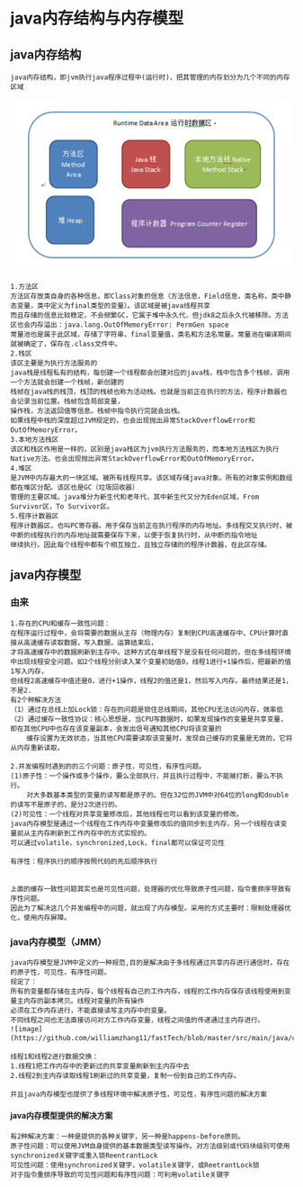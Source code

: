 # java内存结构与内存模型
## java内存结构
	java内存结构，即jvm执行java程序过程中(运行时)，把其管理的内存划分为几个不同的内存区域

![image](https://github.com/williamzhang11/fastTech/blob/master/src/main/java/com/xiu/fastTech/memorymodel/image/memorystructure.jpg)

	1.方法区
	方法区存放类自身的各种信息，即Class对象的信息（方法信息，Field信息，类名称，类中静态变量，类中定义为final类型的变量）。该区域是被java线程共享
	而且存储的信息比较稳定，不会频繁GC，它属于堆中永久代，但jdk8之后永久代被移除。方法区也会内存溢出：java.lang.OutOfMemoryError: PermGen space
	常量池也是属于此区域，存储了字符串，final变量值，类名和方法名常量。常量池在编译期间就被确定了，保存在.class文件中。
	2.栈区
	该区主要是为执行方法服务的
	java栈是线程私有的结构，每创建一个线程都会创建对应的java栈，栈中包含多个栈帧，调用一个方法就会创建一个栈帧，新创建的
	栈帧在java栈的栈顶，栈顶的栈帧也称为活动栈。也就是当前正在执行的方法，程序计数器也会记录当前位置。栈帧包含局部变量，
	操作栈，方法返回值等信息。栈帧中指令执行完就会出栈。
	如果线程中栈的深度超过JVM规定的，也会出现抛出异常StackOverflowError和OutOfMemoryError。
	3.本地方法栈区
	该区和栈区作用是一样的，区别是java栈区为jvm执行方法服务的，而本地方法栈区为执行Native方法。也会出现抛出异常StackOverflowError和OutOfMemoryError。
	4.堆区
	是JVM中内存最大的一块区域。被所有线程共享。该区域存储java对象。所有的对象实例和数组都在堆区分配。该区也是GC（垃圾回收器）
	管理的主要区域。java堆分为新生代和老年代，其中新生代又分为Eden区域，From Survivor区，To Survivor区。
	5.程序计数器区
	程序计数器区，也叫PC寄存器。用于保存当前正在执行程序的内存地址。多线程交叉执行时，被中断的线程执行的内存地址就需要保存下来，以便于恢复执行时，从中断的指令地址
	继续执行。因此每个线程中都有个相互独立，且独立存储的的程序计数器，在此区存储。

## java内存模型

### 由来
	1.存在的CPU和缓存一致性问题：
	在程序运行过程中，会将需要的数据从主存（物理内存）复制到CPU高速缓存中，CPU计算时直接从高速缓存读取数据，写入数据，运算结束后，
	才将高速缓存中的数据刷新到主存中。这种方式在单线程下是没有任何问题的，但在多线程环境中出现线程安全问题。如2个线程分别读入某个变量初始值0，线程1进行+1操作后，把最新的值1写入内存，
	但线程2高速缓存中值还是0，进行+1操作，线程2的值还是1，然后写入内存。最终结果还是1，不是2.
	有2个种解决方法
	（1）通过在总线上加Lock锁：存在的问题是锁住总线期间，其他CPU无法访问内存，效率低
	（2）通过缓存一致性协议：核心思想是，当CPU写数据时，如果发现操作的变量是共享变量，即在其他CPU中也存在该变量副本，会发出信号通知其他CPU将该变量的
		缓存设置为无效状态，当其他CPU需要读取该变量时，发现自己缓存的变量是无效的，它将从内存重新读取。
		
	2.并发编程时遇到的的三个问题：原子性，可见性，有序性问题。
	(1)原子性：一个操作或多个操作，要么全部执行，并且执行过程中，不能被打断，要么不执行。
		对大多数基本类型的变量的读写都是原子的。但在32位的JVM中对64位的long和double的读写不是原子的，是分2次进行的。
	(2)可见性：一个线程对共享变量修改后，其他线程也可以看到该变量的修改。
	java内存模型是通过一个线程在工作内存中变量修改后的值同步到主内存，另一个线程在读变量前从主内存刷新到工作内存中的方式实现的。
	可以通过volatile，synchronized,Lock，final都可以保证可见性
	
	有序性：程序执行的顺序按照代码的先后顺序执行
	
	
	上面的缓存一致性问题其实也是可见性问题，处理器的优化导致原子性问题，指令重排序导致有序性问题。
	因此为了解决这几个并发编程中的问题，就出现了内存模型。采用的方式主要时：限制处理器优化，使用内存屏障。
	
### java内存模型（JMM）
	java内存模型是JVM中定义的一种规范,目的是解决由于多线程通过共享内存进行通信时，存在的原子性，可见性，有序性问题。
	规定了：
	所有的变量都存储在主内存，每个线程有自己的工作内存，线程的工作内存保存该线程使用到变量主内存的副本拷贝。线程对变量的所有操作
	必须在工作内存进行，不能直接读写主内存中的变量。
	不同线程之间也无法直接访问对方工作内存变量，线程之间值的传递通过主内存进行。
	![image](https://github.com/williamzhang11/fastTech/blob/master/src/main/java/com/xiu/fastTech/memorymodel/image/jmm.jpg)
	
	线程1和线程2进行数据交换：
	1.线程1把工作内存中的更新过的共享变量刷新到主内存中去
	2.线程2到主内存读取线程1刷新过的共享变量，复制一份到自己的工作内存。
	
	并且java内存模型也提供了多线程环境中解决原子性，可见性，有序性问题的解决方案
	
#### java内存模型提供的解决方案
	有2种解决方案：一种是提供的各种关键字，另一种是happens-before原则。
	原子性问题：可以使用JVM自身提供的基本数据类型读写操作。对方法级别或代码块级别可使用synchronized关键字或重入锁ReentrantLock
	可见性问题：使用synchronized关键字，volatile关键字，或ReetrantLock锁
	对于指令重排序导致的可见性问题和有序性问题：可利用volatile关键字
	
	
	
	
	
	
	
	
	
	
	
	
	
	
	
	
	
	
	













